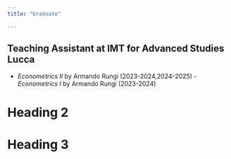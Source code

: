 ```yaml
---
title: "Graduate"

---
```


## Teaching Assistant at IMT for Advanced Studies Lucca
- _Econometrics II_ by Armando Rungi (2023-2024,2024-2025)
-_Econometrics I_ by Armando Rungi (2023-2024)


Heading 2
======

Heading 3
======
